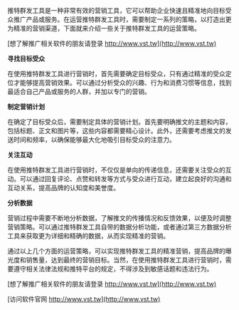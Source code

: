 推特群发工具是一种非常有效的营销工具，它可以帮助企业快速且精准地向目标受众推广产品或服务。在运营推特群发工具时，需要制定一系列的策略，以打造出更为精准的营销渠道，下面就来介绍一些关于推特群发工具的运营策略。

[想了解推广相关软件的朋友请登录 http://www.vst.tw](http://www.vst.tw)

**寻找目标受众**

在使用推特群发工具进行营销时，首先需要确定目标受众，只有通过精准的受众定位才能够提高营销效果。可以通过分析受众的兴趣、行为和消费习惯等信息，找到最适合自己产品或服务的人群，并加以专门的营销。

**制定营销计划**

在确定了目标受众后，需要制定具体的营销计划。首先要明确推文的主题和内容，包括标题、正文和图片等，这些内容都需要精心设计。此外，还需要考虑推文的发送时间和频率，以确保能够最大化地吸引目标受众的注意力。

**关注互动**

在使用推特群发工具进行营销时，不仅仅是单向的传递信息，还需要关注受众的互动。可以通过回复评论、点赞和转发等方式与受众进行互动，建立起良好的沟通和互动关系，提高品牌的认知度和美誉度。

**分析数据**

营销过程中需要不断地分析数据，了解推文的传播情况和反馈效果，以便及时调整营销策略。可以通过推特群发工具自带的数据分析功能，或者通过第三方数据分析工具来获取更为详细和精确的数据，从而实现精准的营销。

通过以上几个方面的运营策略，可以实现推特群发工具的精准营销，提高品牌的曝光度和销售量，达到最终的营销目标。当然，在使用推特群发工具进行营销时，需要遵守相关法律法规和推特平台的规定，不得涉及到敏感话题和违法行为。

[想了解推广相关软件的朋友请登录 http://www.vst.tw](http://www.vst.tw)


[访问软件官网 http://www.vst.tw](http://www.vst.tw)
